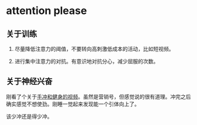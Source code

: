 
# attention please

## 关于训练

1. 尽量降低注意力的阈值，不要转向高刺激低成本的活动，比如短视频。

2. 进行集中注意力的对抗。有意识地对抗分心，减少屈服的次数。

## 关于神经兴奋

刚看了个关于[手冲和健身的视频](https://www.bilibili.com/video/BV1pm4y1y7N5/?spm_id_from=333.880.my_history.page.click)。虽然是营销号，但感觉说的很有道理。冲完之后确实感觉不想使劲。刚睡一觉起来发现能一个引体向上了。

该少冲还是得少冲。
